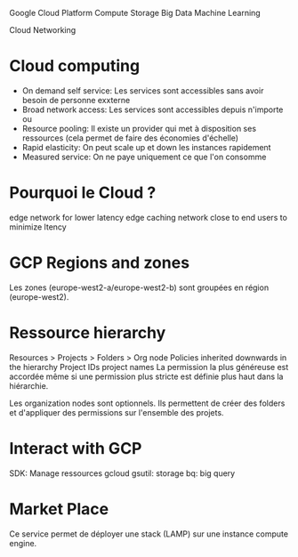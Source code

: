 Google Cloud Platform
Compute
Storage
Big Data
Machine Learning

Cloud Networking


# Cloud computing
- On demand self service: Les services sont accessibles sans avoir besoin de personne exxterne
- Broad network access: Les services sont accessibles depuis n'importe ou
- Resource pooling: Il existe un provider qui met à disposition ses ressources (cela permet de faire des économies d'échelle)
- Rapid elasticity: On peut scale up et down les instances rapidement
- Measured service: On ne paye uniquement ce que l'on consomme

# Pourquoi le Cloud ?
edge network for lower latency
edge caching network close to end users to minimize ltency

# GCP Regions and zones
Les zones (europe-west2-a/europe-west2-b) sont groupées en région (europe-west2).

# Ressource hierarchy
Resources > Projects > Folders > Org node
Policies inherited downwards in the hierarchy
Project IDs project names
La permission la plus généreuse est accordée même si une permission plus stricte est définie plus haut dans la hiérarchie.

Les organization nodes sont optionnels.
Ils permettent de créer des folders et d'appliquer des permissions sur l'ensemble des projets.

# Interact with GCP
SDK: Manage ressources
gcloud
gsutil: storage
bq: big query

# Market Place
Ce service permet de déployer une stack (LAMP) sur une instance compute engine.
